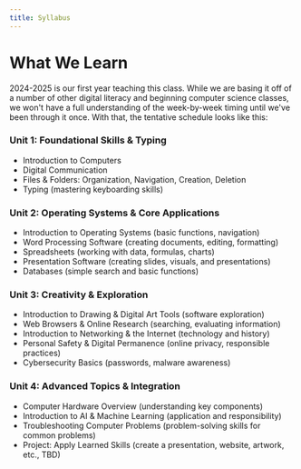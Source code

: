 ```yaml
---
title: Syllabus
---
```


# What We Learn

2024-2025 is our first year teaching this class. While we are basing it off of a number of other digital literacy and beginning computer science classes, we won't have a full understanding of the week-by-week timing until we've been through it once. With that, the tentative schedule looks like this:

### Unit 1: Foundational Skills & Typing

-   Introduction to Computers
-   Digital Communication
-   Files & Folders: Organization, Navigation, Creation, Deletion
-   Typing (mastering keyboarding skills)

### Unit 2: Operating Systems & Core Applications

-   Introduction to Operating Systems (basic functions, navigation)
-   Word Processing Software (creating documents, editing, formatting)
-   Spreadsheets (working with data, formulas, charts)
-   Presentation Software (creating slides, visuals, and presentations)
-   Databases (simple search and basic functions)

### Unit 3: Creativity & Exploration

-   Introduction to Drawing & Digital Art Tools (software exploration)
-   Web Browsers & Online Research (searching, evaluating information)
-   Introduction to Networking & the Internet (technology and history)
-   Personal Safety & Digital Permanence (online privacy, responsible practices)
-   Cybersecurity Basics (passwords, malware awareness)

### Unit 4: Advanced Topics & Integration

-   Computer Hardware Overview (understanding key components)
-   Introduction to AI & Machine Learning (application and responsibility)
-   Troubleshooting Computer Problems (problem-solving skills for common problems)
-   Project: Apply Learned Skills (create a presentation, website, artwork, etc., TBD)
